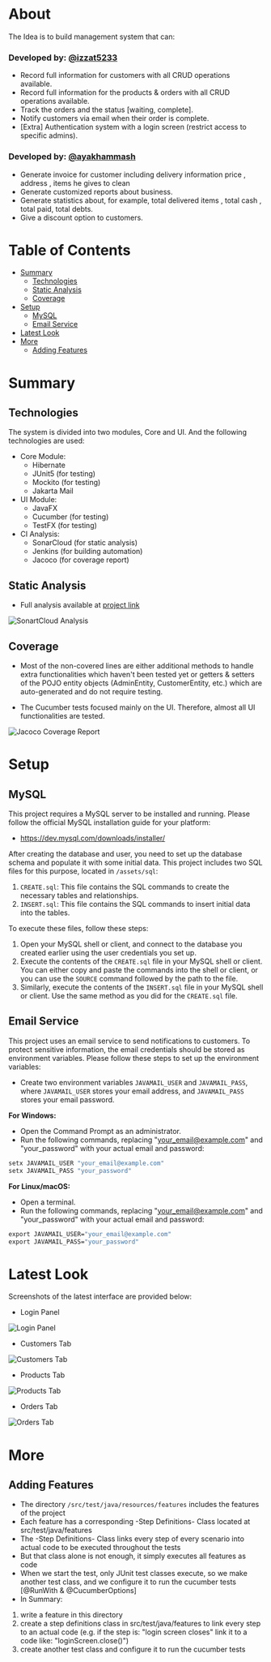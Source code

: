 # About

The Idea is to build management system that can:

### Developed by: [@izzat5233](https://github.com/izzat5233)

- Record full information for customers with all CRUD operations available.
- Record full information for the products & orders with all CRUD operations available.
- Track the orders and the status [waiting, complete].
- Notify customers via email when their order is complete.
- [Extra] Authentication system with a login screen (restrict access to specific admins).

### Developed by: [@ayakhammash](https://github.com/ayakhammash)

- Generate invoice for customer including delivery information price , address , items he gives to clean
- Generate customized reports about business.
- Generate statistics about, for example, total delivered items , total cash , total paid, total debts.
- Give a discount option to customers.

# Table of Contents

- [Summary](#summary)
  - [Technologies](#technologies)
  - [Static Analysis](#static-analysis)
  - [Coverage](#coverage)
- [Setup](#setup)
  - [MySQL](#mysql)
  - [Email Service](#email-service)
- [Latest Look](#latest-look)
- [More](#more)
  - [Adding Features](#adding-features)

# Summary

## Technologies

The system is divided into two modules, Core and UI. And the following technologies are used:

- Core Module:
  - Hibernate
  - JUnit5 (for testing)
  - Mockito (for testing)
  - Jakarta Mail
- UI Module:
  - JavaFX
  - Cucumber (for testing)
  - TestFX (for testing)
- CI Analysis:
  - SonarCloud (for static analysis)
  - Jenkins (for building automation)
  - Jacoco (for coverage report)

## Static Analysis

- Full analysis available at
  [project link](https://sonarcloud.io/project/overview?id=izzat-najah-edu_carpet-cleaning-service-management)

![SonartCloud Analysis](https://github.com/izzat-najah-edu/carpet-cleaning-service-management/assets/92182269/aa0a491d-06a2-4506-b0d6-63c9f99518d1)

## Coverage

- Most of the non-covered lines are either additional methods to handle extra functionalities which haven't been tested
  yet or getters & setters of the POJO entity objects (AdminEntity, CustomerEntity, etc.) which are auto-generated and
  do not require testing.

- The Cucumber tests focused mainly on the UI. Therefore, almost all UI functionalities are tested.

![Jacoco Coverage Report](https://github.com/izzat-najah-edu/carpet-cleaning-service-management/assets/92182269/b7ef1423-5430-4411-9132-53f1b1392471)

# Setup

## MySQL

This project requires a MySQL server to be installed and running. Please follow the official MySQL installation guide
for your platform:

- https://dev.mysql.com/downloads/installer/

After creating the database and user, you need to set up the database schema and populate it with some initial data.
This project includes two SQL files for this purpose, located in `/assets/sql`:

1. `CREATE.sql`: This file contains the SQL commands to create the necessary tables and relationships.
2. `INSERT.sql`: This file contains the SQL commands to insert initial data into the tables.

To execute these files, follow these steps:

1. Open your MySQL shell or client, and connect to the database you created earlier using the user credentials you set
   up.
2. Execute the contents of the `CREATE.sql` file in your MySQL shell or client. You can either copy and paste the
   commands into the shell or client, or you can use the `SOURCE` command followed by the path to the file.
3. Similarly, execute the contents of the `INSERT.sql` file in your MySQL shell or client. Use the same method as you
   did for the `CREATE.sql` file.

## Email Service

This project uses an email service to send notifications to customers. To protect sensitive information, the email
credentials should be stored as environment variables. Please follow these steps to set up the environment variables:

- Create two environment variables `JAVAMAIL_USER` and `JAVAMAIL_PASS`, where `JAVAMAIL_USER` stores your email
  address,
  and `JAVAMAIL_PASS` stores your email password.

**For Windows:**

- Open the Command Prompt as an administrator.
- Run the following commands, replacing "your_email@example.com" and "your_password" with your actual email and
  password:

```cmd
setx JAVAMAIL_USER "your_email@example.com"
setx JAVAMAIL_PASS "your_password"
```

**For Linux/macOS:**

- Open a terminal.
- Run the following commands, replacing "your_email@example.com" and "your_password" with your actual email and
  password:

```cmd
export JAVAMAIL_USER="your_email@example.com"
export JAVAMAIL_PASS="your_password"
```

# Latest Look

Screenshots of the latest interface are provided below:

- Login Panel

![Login Panel](https://github.com/izzat-najah-edu/carpet-cleaning-service-management/assets/92182269/10957c64-bf3a-43cd-8a49-cde3615a885b)

- Customers Tab

![Customers Tab](https://github.com/izzat-najah-edu/carpet-cleaning-service-management/assets/92182269/993473fb-2f00-4455-8365-1086ebdbd653)

- Products Tab

![Products Tab](https://github.com/izzat-najah-edu/carpet-cleaning-service-management/assets/92182269/49036d2b-d693-440e-84a1-72333013dd3b)

- Orders Tab

![Orders Tab](https://github.com/izzat-najah-edu/carpet-cleaning-service-management/assets/92182269/c9ce93e3-5946-4492-a182-5cfd18a6627a)

# More

## Adding Features

- The directory `/src/test/java/resources/features` includes the features of the project
- Each feature has a corresponding -Step Definitions- Class located at src/test/java/features
- The -Step Definitions- Class links every step of every scenario into actual code to be executed throughout the tests
- But that class alone is not enough, it simply executes all features as code
- When we start the test, only JUnit test classes execute, so we make another test class,
  and we configure it to run the cucumber tests [@RunWith & @CucumberOptions]
- In Summary:

1. write a feature in this directory
2. create a step definitions class in src/test/java/features to link every step to an actual code
   (e.g. if the step is: "login screen closes" link it to a code like: "loginScreen.close()")
3. create another test class and configure it to run the cucumber tests
